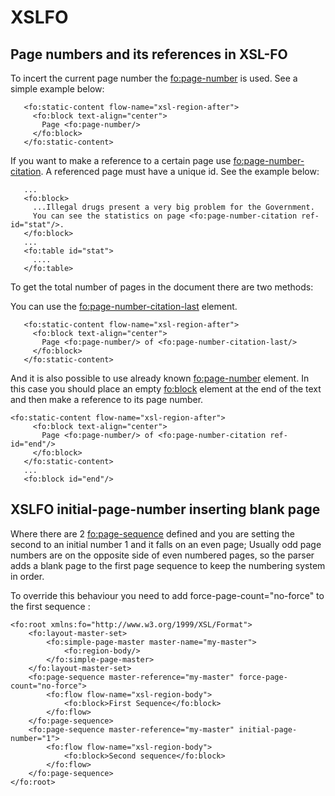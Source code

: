 
# XSLFO
## 	Page numbers and its references in XSL-FO
To incert the current page number the <fo:page-number> is used. See a simple example below:
```
   <fo:static-content flow-name="xsl-region-after">
     <fo:block text-align="center">
       Page <fo:page-number/>
     </fo:block>
   </fo:static-content>
```
If you want to make a reference to a certain page use <fo:page-number-citation>. A referenced page must have a unique id. See the example below:
```
   ...
   <fo:block>
     ...Illegal drugs present a very big problem for the Government. 
     You can see the statistics on page <fo:page-number-citation ref-id="stat"/>. 
   </fo:block>
   ...
   <fo:table id="stat">
     ....
   </fo:table>
```
To get the total number of pages in the document there are two methods:

You can use the <fo:page-number-citation-last> element.
```
   <fo:static-content flow-name="xsl-region-after">
     <fo:block text-align="center">
       Page <fo:page-number/> of <fo:page-number-citation-last/>
     </fo:block>
   </fo:static-content>
```
And it is also possible to use already known <fo:page-number> element. In this case you should place an empty <fo:block> element at the end of the text and then make a reference to its page number.
```
<fo:static-content flow-name="xsl-region-after">
     <fo:block text-align="center">
       Page <fo:page-number/> of <fo:page-number-citation ref-id="end"/>
     </fo:block>
   </fo:static-content>
   ...
   <fo:block id="end"/>
```

## XSLFO initial-page-number inserting blank page
 Where there are 2 <fo:page-sequence> defined and you are setting the second to an initial number 1 and it falls on an even page; Usually odd page numbers are on the opposite side of even numbered pages, so the parser adds a blank page to the first page sequence to keep the numbering system in order.

To override this behaviour you need to add force-page-count="no-force" to the first sequence :
```
<fo:root xmlns:fo="http://www.w3.org/1999/XSL/Format">
    <fo:layout-master-set>
        <fo:simple-page-master master-name="my-master">
            <fo:region-body/>
        </fo:simple-page-master>
    </fo:layout-master-set>
    <fo:page-sequence master-reference="my-master" force-page-count="no-force">
        <fo:flow flow-name="xsl-region-body">
            <fo:block>First Sequence</fo:block>
        </fo:flow>
    </fo:page-sequence>
    <fo:page-sequence master-reference="my-master" initial-page-number="1">
        <fo:flow flow-name="xsl-region-body">
            <fo:block>Second sequence</fo:block>
        </fo:flow>
    </fo:page-sequence>
</fo:root>
```

